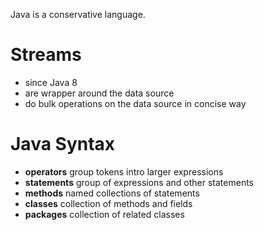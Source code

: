 Java is a conservative language.

# Streams
* since Java 8
* are wrapper around the data source
* do bulk operations on the data source in concise way

# Java Syntax
* __operators__ group tokens intro larger expressions
* __statements__ group of expressions and other statements
* __methods__ named collections of statements
* __classes__ collection of methods and fields
* __packages__ collection of related classes
